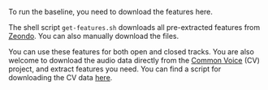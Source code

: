 To run the baseline, you need to download the features here.

The shell script `get-features.sh` downloads all pre-extracted
features from [Zeondo](https://zenodo.org/record/7555151). You can
also manually download the files.

You can use these features for both open and closed tracks. You are
also welcome to download the audio data directly from
the [Common Voice](https://commonvoice.mozilla.org/en/datasets) (CV)
project, and extract features you need. You can find a script for
downloading the CV data [here](../data).
